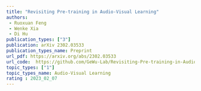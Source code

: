 ```yaml
---  
title: "Revisiting Pre-training in Audio-Visual Learning"  
authors:  
 - Ruoxuan Feng 
 - Wenke Xia
 - Di Hu 
publication_types: ["3"]  
publication: arXiv 2302.03533
publication_types_name: Preprint
url_pdf: https://arxiv.org/abs/2302.03533 
url_code:  https://github.com/GeWu-Lab/Revisiting-Pre-training-in-Audio-Visual-Learning
topic_types: ["1"]
topic_types_name: Audio-Visual Learning
rating : 2023_02_07
---  
```

